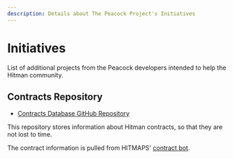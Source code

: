 ```yaml
---
description: Details about The Peacock Project's Initiatives
---
```


# Initiatives

List of additional projects from the Peacock developers intended to help the Hitman community.

## Contracts Repository

-   [Contracts Database GitHub Repository](https://github.com/thepeacockproject/Contracts)

This repository stores information about Hitman contracts, so that they are not lost to time.

The contract information is pulled from HITMAPS' [contract bot](https://bot.hitmaps.com/).
